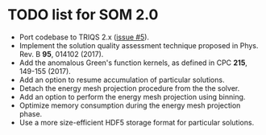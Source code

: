 TODO list for SOM 2.0
=====================

* Port codebase to TRIQS 2.x ([issue #5](https://github.com/krivenko/som/issues/5)).
* Implement the solution quality assessment technique proposed in Phys. Rev. B **95**, 014102 (2017).
* Add the anomalous Green's function kernels, as defined in CPC **215**, 149-155 (2017).
* Add an option to resume accumulation of particular solutions.
* Detach the energy mesh projection procedure from the the solver.
* Add an option to perform the energy mesh projection using binning.
* Optimize memory consumption during the energy mesh projection phase.
* Use a more size-efficient HDF5 storage format for particular solutions.

